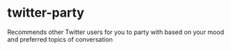 twitter-party
=============

Recommends other Twitter users for you to party with based on your mood and preferred topics of conversation
